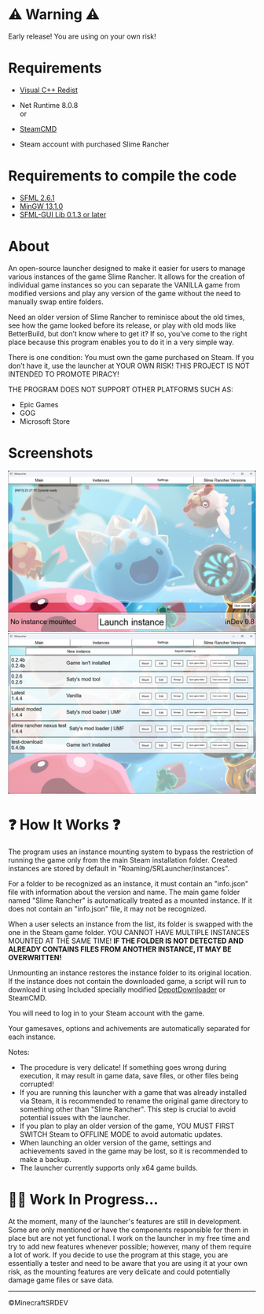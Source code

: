 # :warning: Warning :warning:
Early release! You are using on your own risk!

# Requirements
- [Visual C++ Redist](https://learn.microsoft.com/en-en/cpp/windows/latest-supported-vc-redist?view=msvc-170)

- Net Runtime 8.0.8<br>
or
- [SteamCMD](https://developer.valvesoftware.com/wiki/SteamCMD)

- Steam account with purchased Slime Rancher

# Requirements to compile the code
- [SFML 2.6.1](https://www.sfml-dev.org/download/sfml/2.6.1)
- [MinGW 13.1.0](https://www.mingw-w64.org/downloads)
- [SFML-GUI Lib 0.1.3 or later](https://github.com/MinecraftSRDEV/SFML-GUI)

# About
An open-source launcher designed to make it easier for users to manage various instances of the game Slime Rancher. It allows for the creation of individual game instances so you can separate the VANILLA game from modified versions and play any version of the game without the need to manually swap entire folders.

Need an older version of Slime Rancher to reminisce about the old times, see how the game looked before its release, or play with old mods like BetterBuild, but don’t know where to get it? If so, you’ve come to the right place because this program enables you to do it in a very simple way.

There is one condition:
You must own the game purchased on Steam.
If you don’t have it, use the launcher at YOUR OWN RISK! THIS PROJECT IS NOT INTENDED TO PROMOTE PIRACY!

THE PROGRAM DOES NOT SUPPORT OTHER PLATFORMS SUCH AS:

- Epic Games
- GOG
- Microsoft Store

# Screenshots
![main launcher page](/.github/screenshots/main_page.png)
![instances page](/.github/screenshots/instances.png)

# :question: How It Works :question:

The program uses an instance mounting system to bypass the restriction of running the game only from the main Steam installation folder. Created instances are stored by default in "Roaming/SRLauncher/instances".

For a folder to be recognized as an instance, it must contain an "info.json" file with information about the version and name. The main game folder named "Slime Rancher" is automatically treated as a mounted instance. If it does not contain an "info.json" file, it may not be recognized.

When a user selects an instance from the list, its folder is swapped with the one in the Steam game folder. YOU CANNOT HAVE MULTIPLE INSTANCES MOUNTED AT THE SAME TIME! **IF THE FOLDER IS NOT DETECTED AND ALREADY CONTAINS FILES FROM ANOTHER INSTANCE, IT MAY BE OVERWRITTEN!**

Unmounting an instance restores the instance folder to its original location. If the instance does not contain the downloaded game, a script will run to download it using Included specially modified [DepotDownloader](https://github.com/MinecraftSRDEV/SRLauncherDepotDownloader) or SteamCMD.

You will need to log in to your Steam account with the game.

Your gamesaves, options and achivements are automatically separated for each instance.

Notes:

- The procedure is very delicate! If something goes wrong during execution, it may result in game data, save files, or other files being corrupted!
- If you are running this launcher with a game that was already installed via Steam, it is recommended to rename the original game directory to something other than "Slime Rancher". This step is crucial to avoid potential issues with the launcher.
- If you plan to play an older version of the game, YOU MUST FIRST SWITCH Steam to OFFLINE MODE to avoid automatic updates.
- When launching an older version of the game, settings and achievements saved in the game may be lost, so it is recommended to make a backup.
- The launcher currently supports only x64 game builds.

# :hammer::wrench: Work In Progress...

At the moment, many of the launcher's features are still in development. Some are only mentioned or have the components responsible for them in place but are not yet functional. I work on the launcher in my free time and try to add new features whenever possible; however, many of them require a lot of work. If you decide to use the program at this stage, you are essentially a tester and need to be aware that you are using it at your own risk, as the mounting features are very delicate and could potentially damage game files or save data.
<hr>
©MinecraftSRDEV
